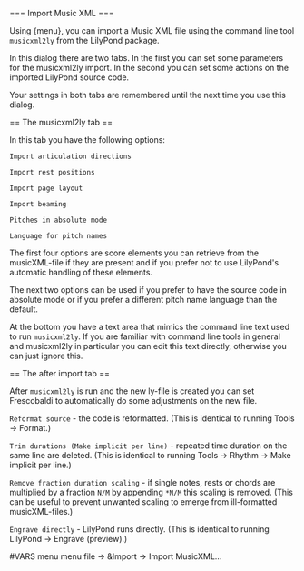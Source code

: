 === Import Music XML ===

Using {menu}, you can import a Music XML file using the command line tool
`musicxml2ly` from the LilyPond package.

In this dialog there are two tabs. In the first you can set some parameters for the musicxml2ly import. 
In the second you can set some actions on the imported LilyPond source code.

Your settings in both tabs are remembered until the next time you use this dialog.

== The musicxml2ly tab ==

In this tab you have the following options:

`Import articulation directions`

`Import rest positions`

`Import page layout`

`Import beaming`

`Pitches in absolute mode`

`Language for pitch names`

The first four options are score elements you can retrieve from the musicXML-file if they are present and 
if you prefer not to use LilyPond's automatic handling of these elements.

The next two options can be used if you prefer to have the source code in absolute mode or 
if you prefer a different pitch name language than the default.

At the bottom you have a text area that mimics the command line text used to run `musicxml2ly`. 
If you are familiar with command line tools in general and musicxml2ly in particular you can edit this text directly, 
otherwise you can just ignore this.


== The after import tab ==

After `musicxml2ly` is run and the new ly-file is created you can set Frescobaldi to automatically do some adjustments on the new file.

`Reformat source` - the code is reformatted. 
(This is identical to running Tools -> Format.)

`Trim durations (Make implicit per line)` - repeated time duration on the same line are deleted.
(This is identical to running Tools -> Rhythm -> Make implicit per line.)

`Remove fraction duration scaling` - if single notes, rests or chords are multiplied by a fraction `N/M` by appending `*N/M` this scaling is removed.
(This can be useful to prevent unwanted scaling to emerge from ill-formatted musicXML-files.)

`Engrave directly` - LilyPond runs directly.
(This is identical to running LilyPond -> Engrave (preview).)


#VARS
menu menu file -> &Import -> Import MusicXML...
